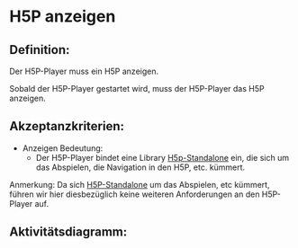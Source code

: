# H5P anzeigen

## Definition:

Der H5P-Player muss ein H5P anzeigen.

Sobald der H5P-Player gestartet wird,
muss der H5P-Player das H5P anzeigen.



## Akzeptanzkriterien:



- Anzeigen Bedeutung:
    - Der H5P-Player bindet eine Library 
  [H5p-Standalone](https://github.com/tunapanda/h5p-standalone) 
  ein, die sich um das Abspielen, die Navigation in den H5P, etc. kümmert.

Anmerkung: Da sich [H5P-Standalone](https://github.com/tunapanda/h5p-standalone)
um das Abspielen, etc kümmert,
führen wir hier diesbezüglich keine weiteren Anforderungen an den H5P-Player auf.

## Aktivitätsdiagramm:

